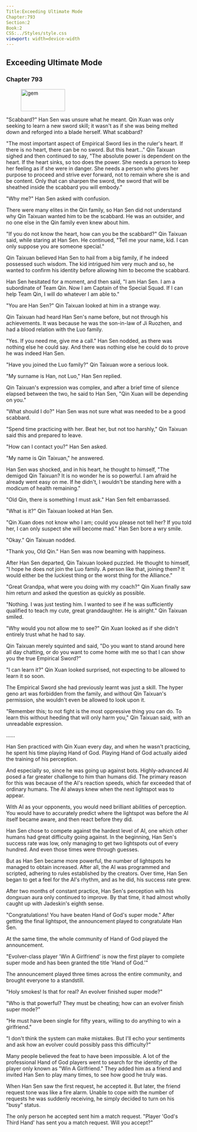 ```yaml
---
Title:Exceeding Ultimate Mode 
Chapter:793 
Section:2 
Book:2 
CSS:../Styles/style.css 
viewport: width=device-width
---
```

  
## Exceeding Ultimate Mode
### Chapter 793
  
<figure>
	<img src="../Images/gem.gif" alt="gem" id="gem" width="120" height="60" />
</figure>
  

  
"Scabbard?" Han Sen was unsure what he meant. Qin Xuan was only seeking to learn a new sword skill; it wasn't as if she was being melted down and reforged into a blade herself. What scabbard?

"The most important aspect of Empirical Sword lies in the ruler's heart. If there is no heart, there can be no sword. But this heart..." Qin Taixuan sighed and then continued to say, "The absolute power is dependent on the heart. If the heart sinks, so too does the power. She needs a person to keep her feeling as if she were in danger. She needs a person who gives her purpose to proceed and strive ever forward, not to remain where she is and be content. Only that can sharpen the sword, the sword that will be sheathed inside the scabbard you will embody."

"Why me?" Han Sen asked with confusion.

There were many elites in the Qin family, so Han Sen did not understand why Qin Taixuan wanted him to be the scabbard. He was an outsider, and no one else in the Qin family even knew about him.

"If you do not know the heart, how can you be the scabbard?" Qin Taixuan said, while staring at Han Sen. He continued, "Tell me your name, kid. I can only suppose you are someone special."

Qin Taixuan believed Han Sen to hail from a big family, if he indeed possessed such wisdom. The kid intrigued him very much and so, he wanted to confirm his identity before allowing him to become the scabbard.

Han Sen hesitated for a moment, and then said, "I am Han Sen. I am a subordinate of Team Qin. Now I am Captain of the Special Squad. If I can help Team Qin, I will do whatever I am able to."

"You are Han Sen?" Qin Taixuan looked at him in a strange way.

Qin Taixuan had heard Han Sen's name before, but not through his achievements. It was because he was the son-in-law of Ji Ruozhen, and had a blood relation with the Luo family.

"Yes. If you need me, give me a call." Han Sen nodded, as there was nothing else he could say. And there was nothing else he could do to prove he was indeed Han Sen.

"Have you joined the Luo family?" Qin Taixuan wore a serious look.

"My surname is Han, not Luo," Han Sen replied.

Qin Taixuan's expression was complex, and after a brief time of silence elapsed between the two, he said to Han Sen, "Qin Xuan will be depending on you."

"What should I do?" Han Sen was not sure what was needed to be a good scabbard.

"Spend time practicing with her. Beat her, but not too harshly," Qin Taixuan said this and prepared to leave.

"How can I contact you?" Han Sen asked.

"My name is Qin Taixuan," he answered.

Han Sen was shocked, and in his heart, he thought to himself, "The demigod Qin Taixuan? It is no wonder he is so powerful. I am afraid he already went easy on me. If he didn't, I wouldn't be standing here with a modicum of health remaining."

"Old Qin, there is something I must ask." Han Sen felt embarrassed.

"What is it?" Qin Taixuan looked at Han Sen.

"Qin Xuan does not know who I am; could you please not tell her? If you told her, I can only suspect she will become mad." Han Sen bore a wry smile.

"Okay." Qin Taixuan nodded.

"Thank you, Old Qin." Han Sen was now beaming with happiness.

After Han Sen departed, Qin Taixuan looked puzzled. He thought to himself, "I hope he does not join the Luo family. A person like that, joining them? It would either be the luckiest thing or the worst thing for the Alliance."

"Great Grandpa, what were you doing with my coach?" Qin Xuan finally saw him return and asked the question as quickly as possible.

"Nothing. I was just testing him. I wanted to see if he was sufficiently qualified to teach my cute, great granddaughter. He is alright." Qin Taixuan smiled.

"Why would you not allow me to see?" Qin Xuan looked as if she didn't entirely trust what he had to say.

Qin Taixuan merely squinted and said, "Do you want to stand around here all day chatting, or do you want to come home with me so that I can show you the true Empirical Sword?"

"I can learn it?" Qin Xuan looked surprised, not expecting to be allowed to learn it so soon.

The Empirical Sword she had previously learnt was just a skill. The hyper geno art was forbidden from the family, and without Qin Taixuan's permission, she wouldn't even be allowed to look upon it.

"Remember this; to not fight is the most oppressive thing you can do. To learn this without heeding that will only harm you," Qin Taixuan said, with an unreadable expression.

…...

Han Sen practiced with Qin Xuan every day, and when he wasn't practicing, he spent his time playing Hand of God. Playing Hand of God actually aided the training of his perception.

And especially so, since he was going up against bots. Highly-advanced AI posed a far greater challenge to him than humans did. The primary reason for this was because of the AI's reaction speeds, which far exceeded that of ordinary humans. The AI always knew when the next lightspot was to appear.

With AI as your opponents, you would need brilliant abilities of perception. You would have to accurately predict where the lightspot was before the AI itself became aware, and then react before they did.

Han Sen chose to compete against the hardest level of AI, one which other humans had great difficulty going against. In the beginning, Han Sen's success rate was low, only managing to get two lightspots out of every hundred. And even those times were through guesses.

But as Han Sen became more powerful, the number of lightspots he managed to obtain increased. After all, the AI was programmed and scripted, adhering to rules established by the creators. Over time, Han Sen began to get a feel for the AI's rhythm, and as he did, his success rate grew.

After two months of constant practice, Han Sen's perception with his dongxuan aura only continued to improve. By that time, it had almost wholly caught up with Jadeskin's eighth sense.

"Congratulations! You have beaten Hand of God's super mode." After getting the final lightspot, the announcement played to congratulate Han Sen.

At the same time, the whole community of Hand of God played the announcement.

"Evolver-class player 'Win A Girlfriend' is now the first player to complete super mode and has been granted the title 'Hand of God.'"

The announcement played three times across the entire community, and brought everyone to a standstill.

"Holy smokes! Is that for real? An evolver finished super mode?"

"Who is that powerful? They must be cheating; how can an evolver finish super mode?"

"He must have been single for fifty years, willing to do anything to win a girlfriend."

"I don't think the system can make mistakes. But I'll echo your sentiments and ask how an evolver could possibly pass this difficulty?"

Many people believed the feat to have been impossible. A lot of the professional Hand of God players went to search for the identity of the player only known as "Win A Girlfriend." They added him as a friend and invited Han Sen to play many times, to see how good he truly was.

When Han Sen saw the first request, he accepted it. But later, the friend request tone was like a fire alarm. Unable to cope with the number of requests he was suddenly receiving, he simply decided to turn on his "busy" status.

The only person he accepted sent him a match request. "Player 'God's Third Hand' has sent you a match request. Will you accept?"
